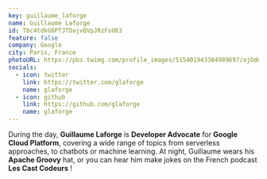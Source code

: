 ```yaml
---
key: guillaume_laforge
name: Guillaume Laforge
id: T0c4tdkG6PTJTDajvQVpJRzFsU63
feature: false
company: Google
city: Paris, France
photoURL: https://pbs.twimg.com/profile_images/515401943384989697/ajOdQVI9_normal.jpeg
socials:
  - icon: twitter
    link: https://twitter.com/glaforge
    name: glaforge
  - icon: github
    link: https://github.com/glaforge
    name: glaforge
---
```

During the day, **Guillaume Laforge** is **Developer Advocate** for **Google Cloud Platform**, covering a wide range of topics from serverless approaches, to chatbots or machine learning. At night, Guillaume wears his **Apache Groovy** hat, or you can hear him make jokes on the French podcast **Les Cast Codeurs** !
